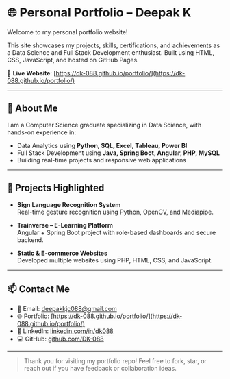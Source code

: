 # 🌐 Personal Portfolio – Deepak K

Welcome to my personal portfolio website!

This site showcases my projects, skills, certifications, and achievements as a Data Science and Full Stack Development enthusiast. Built using HTML, CSS, JavaScript, and hosted on GitHub Pages.

🔗 **Live Website**: [https://dk-088.github.io/portfolio/](https://dk-088.github.io/portfolio/)

---

## 📌 About Me

I am a Computer Science graduate specializing in Data Science, with hands-on experience in:
- Data Analytics using **Python, SQL, Excel, Tableau, Power BI**
- Full Stack Development using **Java, Spring Boot, Angular, PHP, MySQL**
- Building real-time projects and responsive web applications

---

## 💼 Projects Highlighted

- **Sign Language Recognition System**  
  Real-time gesture recognition using Python, OpenCV, and Mediapipe.

- **Trainverse – E-Learning Platform**  
  Angular + Spring Boot project with role-based dashboards and secure backend.

- **Static & E-commerce Websites**  
  Developed multiple websites using PHP, HTML, CSS, and JavaScript.

---

## 📫 Contact Me

- 📧 Email: [deepakkjc088@gmail.com](mailto:deepakkjc088@gmail.com)  
- 🌐 Portfolio: [https://dk-088.github.io/portfolio/](https://dk-088.github.io/portfolio/)  
- 🔗 LinkedIn: [linkedin.com/in/dk088](https://www.linkedin.com/in/dk088)  
- 💻 GitHub: [github.com/DK-088](https://github.com/DK-088)

---

> Thank you for visiting my portfolio repo! Feel free to fork, star, or reach out if you have feedback or collaboration ideas.

